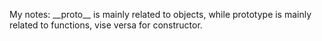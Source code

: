 My notes:
\_\_proto\_\_ is mainly related to objects,
while prototype is mainly related to functions,
vise versa for constructor.